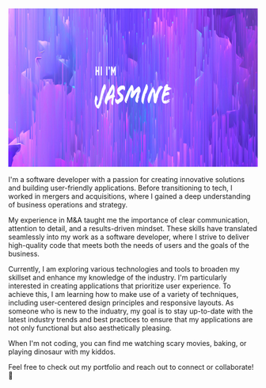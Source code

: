 ### 
<p align="center">
<img width="640" height="320" src="github_banner_v2.png">
</p>

I'm a software developer with a passion for creating innovative solutions and building user-friendly applications. Before transitioning to tech, I worked in mergers and acquisitions, where I gained a deep understanding of business operations and strategy.

My experience in M&A taught me the importance of clear communication, attention to detail, and a results-driven mindset. These skills have translated seamlessly into my work as a software developer, where I strive to deliver high-quality code that meets both the needs of users and the goals of the business.

Currently, I am exploring various technologies and tools to broaden my skillset and enhance my knowledge of the industry. I'm particularly interested in creating applications that prioritize user experience. To achieve this, I am learning how to make use of a variety of techniques, including user-centered design principles and responsive layouts. As someone who is new to the induatry, my goal is to stay up-to-date with the latest industry trends and best practices to ensure that my applications are not only functional but also aesthetically pleasing.

When I'm not coding, you can find me watching scary movies, baking, or playing dinosaur with my kiddos.

Feel free to check out my portfolio and reach out to connect or collaborate! 🤝
